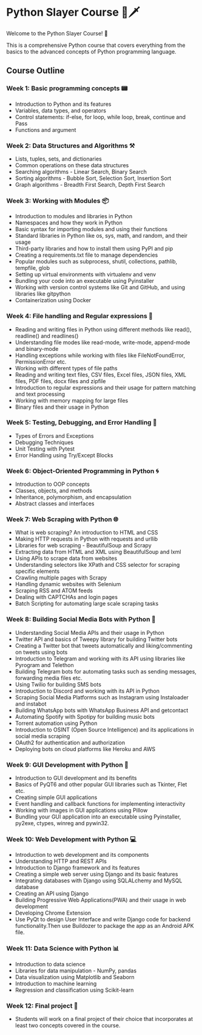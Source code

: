 # Python Slayer Course 🐍🗡️

Welcome to the Python Slayer Course! 🎉

This is a comprehensive Python course that covers everything from the basics to the advanced concepts of Python programming language.

## Course Outline

### Week 1: Basic programming concepts 📟
- Introduction to Python and its features
- Variables, data types, and operators 
- Control statements: if-else, for loop, while loop, break, continue and Pass
- Functions and argument

### Week 2: Data Structures and Algorithms ⚒️
- Lists, tuples, sets, and dictionaries 
- Common operations on these data structures 
- Searching algorithms - Linear Search, Binary Search 
- Sorting algorithms - Bubble Sort, Selection Sort, Insertion Sort 
- Graph algorithms - Breadth First Search, Depth First Search 

### Week 3: Working with Modules 📦
- Introduction to modules and libraries in Python 
- Namespaces and how they work in Python 
- Basic syntax for importing modules and using their functions 
- Standard libraries in Python like os, sys, math, and random, and their usage 
- Third-party libraries and how to install them using PyPI and pip 
- Creating a requirements.txt file to manage dependencies 
- Popular modules such as subprocess, shutil, collections, pathlib, tempfile, glob 
- Setting up virtual environments with virtualenv and venv 
- Bundling your code into an executable using Pyinstaller 
- Working with version control systems like Git and GitHub, and using libraries like gitpython 
- Containerization using Docker 

### Week 4: File handling and Regular expressions 📁
- Reading and writing files in Python using different methods like read(), readline() and readlines()
- Understanding file modes like read-mode, write-mode, append-mode and binary-mode
- Handling exceptions while working with files like FileNotFoundError, PermissionError etc.
- Working with different types of file paths 
- Reading and writing text files, CSV files, Excel files, JSON files, XML files, PDF files, docx files and zipfile
- Introduction to regular expressions and their usage for pattern matching and text processing
- Working with memory mapping for large files 
- Binary files and their usage in Python

### Week 5: Testing, Debugging, and Error Handling 🐛
- Types of Errors and Exceptions
- Debugging Techniques
- Unit Testing with Pytest
- Error Handling using Try/Except Blocks

### Week 6: Object-Oriented Programming in Python 🌀
- Introduction to OOP concepts 
- Classes, objects, and methods 
- Inheritance, polymorphism, and encapsulation 
- Abstract classes and interfaces 

### Week 7: Web Scraping with Python 🌐
- What is web scraping? An introduction to HTML and CSS
- Making HTTP requests in Python with requests and urllib 
- Libraries for web scraping - BeautifulSoup and Scrapy 
- Extracting data from HTML and XML using BeautifulSoup and lxml 
- Using APIs to scrape data from websites
- Understanding selectors like XPath and CSS selector for scraping specific elements 
- Crawling multiple pages with Scrapy 
- Handling dynamic websites with Selenium 
- Scraping RSS and ATOM feeds 
- Dealing with CAPTCHAs and login pages 
- Batch Scripting for automating large scale scraping tasks 

### Week 8: Building Social Media Bots with Python 🤖
- Understanding Social Media APIs and their usage in Python
- Twitter API and basics of Tweepy library for building Twitter bots 
- Creating a Twitter bot that tweets automatically and liking/commenting on tweets using bots
- Introduction to Telegram and working with its API using libraries like Pyrogram and Telethon
- Building Telegram bots for automating tasks such as sending messages, forwarding media files etc. 
- Using Twilio for building SMS bots 
- Introduction to Discord and working with its API in Python 
- Scraping Social Media Platforms such as Instagram using Instaloader and instabot 
- Building WhatsApp bots with WhatsApp Business API and getcontact 
- Automating Spotify with Spotipy for building music bots 
- Torrent automation using Python 
- Introduction to OSINT (Open Source Intelligence) and its applications in social media scraping 
- OAuth2 for authentication and authorization 
- Deploying bots on cloud platforms like Heroku and AWS 

### Week 9: GUI Development with Python 📱
- Introduction to GUI development and its benefits 
- Basics of PyQT6 and other popular GUI libraries such as Tkinter, Flet etc. 
- Creating simple GUI applications 
- Event handling and callback functions for implementing interactivity 
- Working with images in GUI applications using Pillow 
- Bundling your GUI application into an executable using Pyinstaller, py2exe, ctypes, winreg and pywin32. 

### Week 10: Web Development with Python 💻
- Introduction to web development and its components
- Understanding HTTP and REST APIs 
- Introduction to Django framework and its features 
- Creating a simple web server using Django and its basic features 
- Integrating databases with Django using SQLALchemy and MySQL database 
- Creating an API using Django 
- Building Progressive Web Applications(PWA) and their usage in web development 
- Developing Chrome Extension 
- Use PyQt to design User Interface and write Django code for backend functionality.Then use Buildozer to package the app as an Android APK file.

### Week 11: Data Science with Python 📊
- Introduction to data science 
- Libraries for data manipulation - NumPy, pandas 
- Data visualization using Matplotlib and Seaborn 
- Introduction to machine learning 
- Regression and classification using Scikit-learn 

### Week 12: Final project 🏁
- Students will work on a final project of their choice that incorporates at least two concepts covered in the course. 
